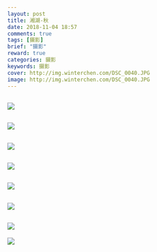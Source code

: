 ```yaml
---
layout: post
title: 湘湖-秋
date: 2018-11-04 18:57
comments: true
tags: [摄影]
brief: "摄影"
reward: true
categories: 摄影
keywords: 摄影
cover: http://img.winterchen.com/DSC_0040.JPG
image: http://img.winterchen.com/DSC_0040.JPG
---
```


![](http://img.winterchen.com/DSC_0040.JPG)
---

![](http://img.winterchen.com/DSC_0004.JPG)
---

![](http://img.winterchen.com/DSC_0018.JPG)
---

![](http://img.winterchen.com/DSC_0019.JPG)
---

![](http://img.winterchen.com/DSC_0020.JPG)
---

![](http://img.winterchen.com/DSC_0026.jpg)
---

![](http://img.winterchen.com/DSC_0033.jpg)
---

![](http://img.winterchen.com/DSC_0084.JPG)

